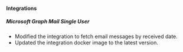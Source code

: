 
#### Integrations
##### Microsoft Graph Mail Single User
- Modified the integration to fetch email messages by received date.
- Updated the integration docker image to the latest version.